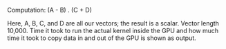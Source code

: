 Computation: (A - B) . (C + D)

Here, A, B, C, and D are all our vectors; the result is a scalar. Vector length 10,000. 
Time it took to run the actual kernel inside the GPU and how much time it took to copy data in and out of the GPU is shown as output.